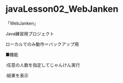 # javaLesson02_WebJanken


「WebJanken」

Java練習用プロジェクト

ローカルでのみ動作＝バックアップ用

■機能

:任意の人数を指定してじゃんけん実行

:結果を表示
